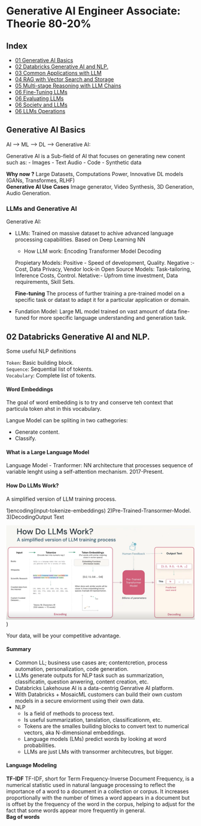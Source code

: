 # Generative AI Engineer Associate: Theorie 80-20%



## Index

- [01 Generative AI Basics](#basics)
- [02 Databricks Generative AI and NLP.](#databricks)
- [03 Common Applications with LLM](#commonApplicaiton)
- [04 RAG with Vector Search and Storage](#RAG)
- [05 Multi-stage Reasoning with LLM Chains](#multi-stage)
- [06 Fine-Tuning LLMs](#Fine-Tuning)
- [06 Evaluating LLMs](#Evaluating)
- [06 Society and LLMs](#Society)
- [06 LLMs Operations](#LLM-Operations)


## Generative AI Basics

AI --> ML --> DL --> Generative AI:

Generative AI is a Sub-field of AI that focuses on generating new conent such as: 
	- Images
	- Text Audio
	- Code 
	- Synthetic data
	
**Why now ?**  Large Datasets, Computations Power, Innovative DL models (GANs, Transformes, RLHF)   
**Generative AI Use Cases** Image generator, Video Synthesis, 3D Generation, Audio Generation.

### LLMs and Generative AI

Generative AI:
- LLMs: Trained on massive dataset to achive advanced language processing capabilities. Based on Deep Learning NN
	- How LLM work: Encoding Transformer Model Decoding
	
	Propietary Models: Positive - Speed of development, Quality. Negative :- Cost, Data Privacy, Vendor lock-in
	Open Source Models: Task-tailoring, Inference Costs, Control. Netative:- Upfrom time investment, Data requirements, Skill Sets.
	
	**Fine-tuning** The process of further training a pre-trained model on a specific task or datast to adapt it for a particular application or domain.
	
- Fundation Model: Large ML model trained on vast amount of data fine-tuned for more specific language understanding and generation task.
	
## 02 Databricks Generative AI and NLP.

Some useful NLP definitions

`Token`: Basic building block.   
`Sequence`: Sequential list of tokents.  
`Vocabulary`: Complete list of tokents.  

#### Word Embeddings

The goal of word embedding is to try and conserve teh context that particula token ahst in this vocabulary.

Langue Model can be spliting in two cathegories: 
- Generate content.
- Classify.

#### What is a Large Language Model 

Language Model - Tranformer: NN architecture that processes sequence of variable lenght using a self-attention mechanism. 2017-Present.

#### How Do LLMs Work?
A simplified version of LLM training process.

1)encoding(input-tokenize-embeddings)
2)Pre-Trained-Transormer-Model.
3)DecodingOutput Text

![llm](img/01_LLM_Work.PNG))


Your data, will be your competitive advantage.

#### Summary

- Common LL; business use cases are; contentcretion, process automation, personalization, code generation.  
- LLMs generate outputs for NLP task such as summarization, classificatin, question anwering, content creation, etc.  
- Databricks Lakehouse AI is a data-centrig Genrative AI platform.  
- With Databricks + MosaicML customers can build their own custom models in a secure enviorment using their own data.
- NLP
	- Is a field of methods to process text.
	- Is useful summarization, tanslation, classificationm, etc.
	- Tokens are the smalles builidng blocks to convert text to numerical vectors, aka N-dimensional embeddings.
	- Language models (LMs) predict words by looking at word probabilities.  
	- LLMs are just LMs with transormer architecutres, but bigger.  
	
	
#### Language Modeling

**TF-IDF**
	TF-IDF, short for Term Frequency-Inverse Document Frequency, is a numerical statistic used in natural language processing to reflect the importance of a word
	to a document in a collection or corpus. It increases proportionally with the number of times a word appears in a document but is offset by the frequency
	of the word in the corpus, helping to adjust for the fact that some words appear more frequently in general.  
**Bag of words**
	






